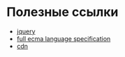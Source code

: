 # Полезные ссылки

* [jquery](jquery.com)
* [full ecma language specification](www.ecma-international.org/ecma-262/5.1/)
* [cdn](cdnjs.com)

